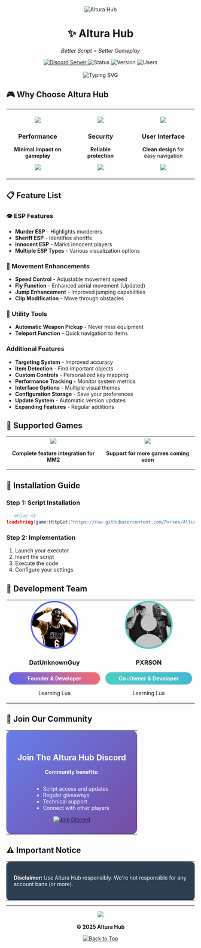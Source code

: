 <div align="center">
  <img src="https://github.com/user-attachments/assets/e61452cb-39b9-45fb-b8db-04b0e516316a" alt="Altura Hub" width="250px"/>
  
  # ✨ Altura Hub
  
  <p><em>Better Script = Better Gameplay</em></p>
  
  <div>
    <a href="https://discord.gg/tAA9bzYyBx" target="_blank">
      <img src="https://img.shields.io/badge/Discord-Join_Community-5865F2?style=for-the-badge&logo=discord&logoColor=white&labelColor=000000" alt="Discord Server"/>
    </a>
    <img src="https://img.shields.io/badge/Status-Active-success?style=for-the-badge&logo=statuspage&logoColor=white&labelColor=000000" alt="Status"/>
    <img src="https://img.shields.io/badge/Version-v3.0-blue?style=for-the-badge&logo=semver&logoColor=white&labelColor=000000" alt="Version"/>
    <img src="https://img.shields.io/badge/Users-Growing_Community-purple?style=for-the-badge&logo=users&logoColor=white&labelColor=000000" alt="Users"/>
  </div>
  
  <br>
  
  <img src="https://readme-typing-svg.herokuapp.com?font=Fira+Code&size=22&duration=3000&pause=1000&color=5865F2&center=true&vCenter=true&width=600&lines=Welcome+to+Altura+Hub;Built+For+Games+You+Play!;Ready+to+improve+your+gaming%3F" alt="Typing SVG" />
</div>

## 🎮 Why Choose Altura Hub

<div align="center">
  <table>
    <tr>
      <td align="center" width="33%" style="padding: 20px;">
        <img src="https://img.icons8.com/nolan/96/rocket.png" width="80"/>
        <h3>Performance</h3>
        <p><strong>Minimal impact on gameplay</strong></p>
        <img src="https://img.shields.io/badge/Speed-Optimized-ff6b6b?style=flat-square&logo=flash"/>
      </td>
      <td align="center" width="33%" style="padding: 20px;">
        <img src="https://img.icons8.com/nolan/96/security-checked.png" width="80"/>
        <h3>Security</h3>
        <p><strong>Reliable protection</strong></p>
        <img src="https://img.shields.io/badge/Security-Enhanced-4ecdc4?style=flat-square&logo=shield"/>
      </td>
      <td align="center" width="33%" style="padding: 20px;">
        <img src="https://img.icons8.com/nolan/96/design.png" width="80"/>
        <h3>User Interface</h3>
        <p><strong>Clean design</strong> for easy navigation</p>
        <img src="https://img.shields.io/badge/Design-Intuitive-45b7d1?style=flat-square&logo=figma"/>
      </td>
    </tr>
  </table>
</div>

## 📋 Feature List

### 👁️ ESP Features
- **Murder ESP** - Highlights murderers
- **Sheriff ESP** - Identifies sheriffs  
- **Innocent ESP** - Marks innocent players
- **Multiple ESP Types** - Various visualization options

### 🏃 Movement Enhancements
- **Speed Control** - Adjustable movement speed
- **Fly Function** - Enhanced aerial movement (Updated)
- **Jump Enhancement** - Improved jumping capabilities
- **Clip Modification** - Move through obstacles

### 🔧 Utility Tools
- **Automatic Weapon Pickup** - Never miss equipment
- **Teleport Function** - Quick navigation to items

### Additional Features
- **Targeting System** - Improved accuracy
- **Item Detection** - Find important objects
- **Custom Controls** - Personalized key mapping
- **Performance Tracking** - Monitor system metrics
- **Interface Options** - Multiple visual themes
- **Configuration Storage** - Save your preferences
- **Update System** - Automatic version updates
- **Expanding Features** - Regular additions

## 🎯 Supported Games

<div align="center">
  <table>
    <tr>
      <td align="center" width="50%">
        <img src="https://img.shields.io/badge/Murder_Mystery_2-Fully_Supported-00ff00?style=for-the-badge&logo=roblox&logoColor=white&labelColor=000000"/>
        <p><strong>Complete feature integration for MM2</strong></p>
      </td>
      <td align="center" width="50%">
        <img src="https://img.shields.io/badge/Additional_Games-In_Development-ffa726?style=for-the-badge&logo=roblox&logoColor=white&labelColor=000000"/>
        <p><strong>Support for more games coming soon</strong></p>
      </td>
    </tr>
  </table>
</div>

## 🚀 Installation Guide

### Step 1: Script Installation
```lua
-- enjoy <3
loadstring(game:HttpGet("https://raw.githubusercontent.com/Pxrson/Altura-Hub/refs/heads/main/Selector.lua",true))()
```

### Step 2: Implementation
1. Launch your executor
2. Insert the script
3. Execute the code
4. Configure your settings

## 👑 Development Team

<div align="center">
  <table>
    <tr>
      <td align="center" width="300">
        <img src="https://github.com/Pxrson/About-Me/blob/main/54c48000b784b0f2db4754826da16239.png" width="120" height="120" style="border-radius: 50%; border: 4px solid #5865F2;"/>
        <h3>DatUnknownGuy</h3>
        <p style="background: linear-gradient(45deg, #5865F2, #ff6b6b); padding: 8px 16px; border-radius: 20px; color: white; font-weight: bold;">Founder & Developer</p>
        <p>Learning Lua</p>
      </td>
      <td align="center" width="300">
        <img src="https://github.com/Pxrson/About-Me/blob/main/0eabae0f9b10dcfd24532ccb06cdb8f8.webp" width="120" height="120" style="border-radius: 50%; border: 4px solid #4ecdc4;"/>
        <h3>PXRSON</h3>
        <p style="background: linear-gradient(45deg, #4ecdc4, #45b7d1); padding: 8px 16px; border-radius: 20px; color: white; font-weight: bold;">Co-Owner & Developer</p>
        <p>Learning Lua</p>
      </td>
    </tr>
  </table>
</div>

## 💬 Join Our Community

<div align="center">
  <table>
    <tr>
      <td align="center" style="padding: 30px; background: linear-gradient(135deg, #667eea 0%, #764ba2 100%); border-radius: 15px; color: white;">
        <h2>Join The Altura Hub Discord</h2>
        <p><strong>Community benefits:</strong></p>
        <ul style="text-align: left; display: inline-block;">
          <li>Script access and updates</li>
          <li>Regular giveaways</li>
          <li>Technical support</li>
          <li>Connect with other players</li>
        </ul>
        <br>
        <a href="https://discord.gg/tAA9bzYyBx">
          <img src="https://img.shields.io/badge/JOIN_NOW-5865F2?style=for-the-badge&logo=discord&logoColor=white&labelColor=000000" alt="Join Discord">
        </a>
      </td>
    </tr>
  </table>
</div>

## ⚠️ Important Notice

<div align="center">
  <table>
    <tr>
      <td style="padding: 20px; background-color: #2c3e50; border-radius: 10px; color: white;">
        <p><strong>Disclaimer:</strong> Use Altura Hub responsibly. We're not responsible for any account bans (or more).</p>
      </td>
    </tr>
  </table>
</div>

---

<div align="center">
  <img src="https://capsule-render.vercel.app/api?type=waving&color=gradient&height=100&section=footer"/>
  
  <p><strong>© 2025 Altura Hub</strong></p>
  
  <p>
    <a href="#top">
      <img src="https://img.shields.io/badge/Back_to_Top-↑-5865F2?style=for-the-badge&labelColor=000000" alt="Back to Top">
    </a>
  </p>
</div>
